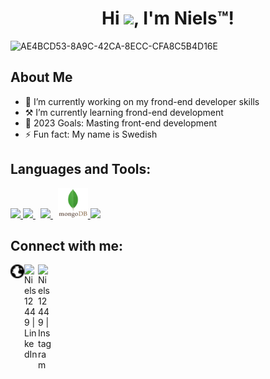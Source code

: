 <h1 align="center">Hi <img src="https://raw.githubusercontent.com/MartinHeinz/MartinHeinz/master/wave.gif" width="30px">, I'm Niels™️!</h1>

![AE4BCD53-8A9C-42CA-8ECC-CFA8C5B4D16E](https://user-images.githubusercontent.com/79902812/138931340-325fb893-711b-446d-a32b-032e0ebb5f2b.jpeg)

## About Me
- 🔭 I’m currently working on my frond-end developer skills
- ⚒️ I’m currently learning frond-end development
- 🥅 2023 Goals: Masting front-end development
- ⚡️ Fun fact: My name is Swedish

## Languages and Tools:

   <p align="left">
    <a href="https://www.java.com" target="_blank"> <img src="https://img.icons8.com/color/48/000000/java-coffee-cup-logo.png"/> </a>
    <a style="padding-right:8px;" href="https://nodejs.org" target="_blank"> <img src="https://img.icons8.com/color/48/000000/nodejs.png"/> </a> 
    <a style="padding-right:8px;" href="https://www.mysql.com/" target="_blank"> <img src="https://img.icons8.com/fluent/50/000000/mysql-logo.png"/> </a>
    <a href="https://www.mongodb.com/" target="_blank"> <img src="https://raw.githubusercontent.com/devicons/devicon/master/icons/mongodb/mongodb-original-wordmark.svg" alt="mongodb" width="48" height="48"/> </a> 
    <a href="https://firebase.google.com/" target="_blank"> <img src="https://img.icons8.com/color/48/000000/firebase.png"/> </a> 
</p>

## Connect with me:


[<img align="left" alt="Niels12449 | Twitter" width="22px" src="https://raw.githubusercontent.com/iconic/open-iconic/master/svg/globe.svg" />](https://www.protectedbot.com)
[<img align="left" alt="Niels12449 | LinkedIn" width="22px" src="https://cdn.jsdelivr.net/npm/simple-icons@v3/icons/discord.svg"/>](https://discord.gg/aNjBfqvbac)
[<img align="left" alt="Niels12449 | Instagram" width="22px" src="https://cdn.jsdelivr.net/npm/simple-icons@v3/icons/instagram.svg" />](https://www.instagram.com/gwn_niels13/)
